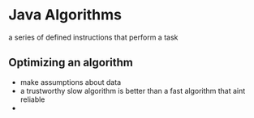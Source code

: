# Java Algorithms
a series of defined instructions that perform a task

## Optimizing an algorithm
- make assumptions about data
- a trustworthy slow algorithm is better than a fast algorithm that aint reliable
- 
